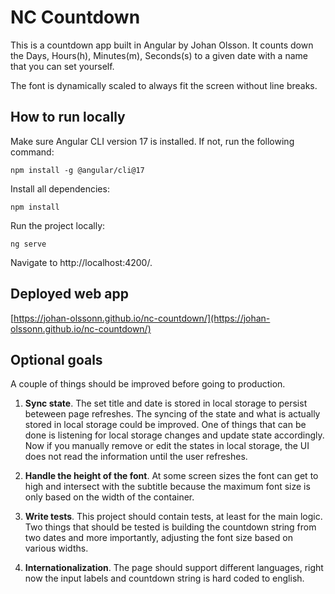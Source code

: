 # NC Countdown

This is a countdown app built in Angular by Johan Olsson. It counts down the Days, Hours(h),
Minutes(m), Seconds(s) to a given date with a name that you can set yourself.

The font is dynamically scaled to always fit the screen without line breaks.

## How to run locally

Make sure Angular CLI version 17 is installed. If not, run the following command:

```
npm install -g @angular/cli@17
```

Install all dependencies:

```
npm install
```

Run the project locally:

```
ng serve
```

Navigate to http://localhost:4200/.

## Deployed web app

[https://johan-olssonn.github.io/nc-countdown/](https://johan-olssonn.github.io/nc-countdown/)

## Optional goals

A couple of things should be improved before going to production.

1. **Sync state**. The set title and date is stored in local storage to persist beteween page
   refreshes. The syncing of the state and what is actually stored in local storage could be
   improved. One of things that can be done is listening for local storage changes and update state
   accordingly. Now if you manually remove or edit the states in local storage, the UI does not read
   the information until the user refreshes.

2. **Handle the height of the font**. At some screen sizes the font can get to high and intersect
   with the subtitle because the maximum font size is only based on the width of the container.

3. **Write tests**. This project should contain tests, at least for the main logic. Two things that
   should be tested is building the countdown string from two dates and more importantly, adjusting
   the font size based on various widths.

4. **Internationalization**. The page should support different languages, right now the input labels
   and countdown string is hard coded to english.
